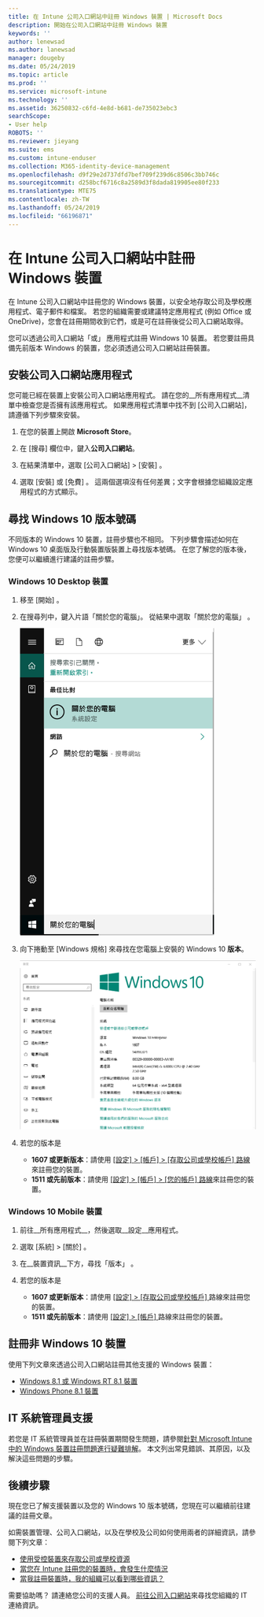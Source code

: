 ```yaml
---
title: 在 Intune 公司入口網站中註冊 Windows 裝置 | Microsoft Docs
description: 開始在公司入口網站中註冊 Windows 裝置
keywords: ''
author: lenewsad
ms.author: lanewsad
manager: dougeby
ms.date: 05/24/2019
ms.topic: article
ms.prod: ''
ms.service: microsoft-intune
ms.technology: ''
ms.assetid: 36250832-c6fd-4e8d-b681-de735023ebc3
searchScope:
- User help
ROBOTS: ''
ms.reviewer: jieyang
ms.suite: ems
ms.custom: intune-enduser
ms.collection: M365-identity-device-management
ms.openlocfilehash: d9f29e2d737dfd7bef709f239d6c8506c3bb746c
ms.sourcegitcommit: d258bcf6716c8a2589d3f8dada819905ee80f233
ms.translationtype: MTE75
ms.contentlocale: zh-TW
ms.lasthandoff: 05/24/2019
ms.locfileid: "66196871"
---
```

# <a name="windows-device-enrollment-in-intune-company-portal"></a>在 Intune 公司入口網站中註冊 Windows 裝置  

在 Intune 公司入口網站中註冊您的 Windows 裝置，以安全地存取公司及學校應用程式、電子郵件和檔案。 若您的組織需要或建議特定應用程式 (例如 Office 或 OneDrive)，您會在註冊期間收到它們，或是可在註冊後從公司入口網站取得。  

您可以透過公司入口網站「或」  應用程式註冊 Windows 10 裝置。 若您要註冊具備先前版本 Windows 的裝置，您必須透過公司入口網站註冊裝置。  

## <a name="install-company-portal-app"></a>安裝公司入口網站應用程式  
您可能已經在裝置上安裝公司入口網站應用程式。 請在您的__所有應用程式__清單中檢查您是否擁有該應用程式。  如果應用程式清單中找不到 [公司入口網站]，請遵循下列步驟來安裝。  

1. 在您的裝置上開啟 **Microsoft Store**。

2. 在 [搜尋]  欄位中，鍵入**公司入口網站**。

3. 在結果清單中，選取 [公司入口網站]   > [安裝]  。

4. 選取 [安裝]  或 [免費]  。 這兩個選項沒有任何差異；文字會根據您組織設定應用程式的方式顯示。  

## <a name="find-windows-10-version-number"></a>尋找 Windows 10 版本號碼  
不同版本的 Windows 10 裝置，註冊步驟也不相同。 下列步驟會描述如何在 Windows 10 桌面版及行動裝置版裝置上尋找版本號碼。 在您了解您的版本後，您便可以繼續進行建議的註冊步驟。  

### <a name="windows-10-desktop-devices"></a>Windows 10 Desktop 裝置  

1. 移至 [開始]  。

2. 在搜尋列中，鍵入片語「關於您的電腦」。 從結果中選取「關於您的電腦」  。  


   ![搜尋電腦的相關設定](media/searching_for_about_your_pc.png)  

3. 向下捲動至 [Windows 規格]  來尋找在您電腦上安裝的 Windows 10 **版本**。  


   ![Windows 10 Desktop 關於您的電腦](media/settings_about_pc.png)  

4. 若您的版本是  

    *  __1607 或更新版本__：請使用 [[設定]   > [帳戶]   > [存取公司或學校帳戶]  路線](enroll-windows-10-device.md#enroll-windows-10-version-1607-and-later-device)來註冊您的裝置。   
    * __1511 或先前版本__：請使用 [[設定]   > [帳戶]   > [您的帳戶]  路線](enroll-windows-10-device.md#enroll-windows-10-version-1511-and-earlier-device)來註冊您的裝置。  

### <a name="windows-10-mobile-devices"></a>Windows 10 Mobile 裝置       

1.  前往__所有應用程式__，然後選取__設定__應用程式。  
2.  選取 [系統]   > [關於]  。      
3.  在__裝置資訊__下方，尋找「版本」  。  
4. 若您的版本是  

    *  __1607 或更新版本__：請使用 [[設定]   > [存取公司或學校帳戶]  ](enroll-windows-10-device.md#enroll-windows-10-version-1607-and-later-device) 路線來註冊您的裝置。   
    * __1511 或先前版本__：請使用 [[設定]   > [帳戶]  ](enroll-windows-10-device.md#enroll-windows-10-version-1511-and-earlier-device) 路線來註冊您的裝置。  

## <a name="enroll-non-windows-10-devices"></a>註冊非 Windows 10 裝置  
使用下列文章來透過公司入口網站註冊其他支援的 Windows 裝置：   
* [Windows 8.1 或 Windows RT 8.1 裝置](enroll-your-W81-or-rt81-windows.md)  
* [Windows Phone 8.1 裝置](enroll-your-wp81-windows.md)    

## <a name="it-administrator-support"></a>IT 系統管理員支援  
若您是 IT 系統管理員並在註冊裝置期間發生問題，請參閱[針對 Microsoft Intune 中的 Windows 裝置註冊問題進行疑難排解](https://support.microsoft.com/help/4469913)。 本文列出常見錯誤、其原因，以及解決這些問題的步驟。  

## <a name="next-steps"></a>後續步驟  
現在您已了解支援裝置以及您的 Windows 10 版本號碼，您現在可以繼續前往建議的註冊文章。  
 
如需裝置管理、公司入口網站，以及在學校及公司如何使用兩者的詳細資訊，請參閱下列文章：  
* [使用受控裝置來存取公司或學校資源](use-managed-devices-to-get-work-done.md)  
* [當您在 Intune 註冊您的裝置時，會發生什麼情況](what-happens-if-you-install-the-company-portal-app-and-enroll-your-device-in-intune-windows.md)  
* [當我註冊裝置時，我的組織可以看到哪些資訊？](what-info-can-your-company-see-when-you-enroll-your-device-in-intune.md)  

需要協助嗎？ 請連絡您公司的支援人員。 [前往公司入口網站](https://go.microsoft.com/fwlink/?linkid=2010980)來尋找您組織的 IT 連絡資訊。  
